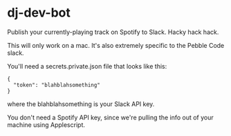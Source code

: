 # dj-dev-bot
Publish your currently-playing track on Spotify to Slack. Hacky hack hack.

This will only work on a mac. It's also extremely specific to the Pebble Code slack.

You'll need a secrets.private.json file that looks like this:

```
{
  "token": "blahblahsomething"
}
```

where the blahblahsomething is your Slack API key.

You don't need a Spotify API key, since we're pulling the info out of your machine using Applescript.
